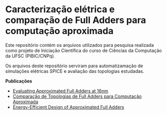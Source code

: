 # Caracterização elétrica e comparação de Full Adders para computação aproximada

Este repositório contém os arquivos utilizados para pesquisa realizada como projeto de Iniciação Científica do curso de Ciências da Computação da UFSC (PIBIC/CNPq).

Os arquivos deste repositório serviram para automatizamação de simulações elétricas SPICE e avaliação das topologias estudadas.

**Publicações** 
* [Evaluating Approximated Full Adders at 16nm](https://sbmicro.org.br/sforum-eventos/sforum2019/Evaluating%20Approximated%20Full%20Adders%20at%2016nm.pdf)
* [Comparação de Topologias de Full Adders para Computação Aproximada](https://periodicos.univali.br/index.php/acotb/article/view/16792)
* [Energy-Efficient Design of Approximated Full Adders](https://ieeexplore.ieee.org/document/9294925)
